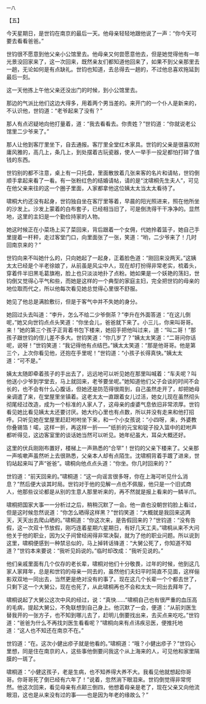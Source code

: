     一八 

   【五】

   今天星期日，是世钧在南京的最后一天。他母亲轻轻地跟他说了一声：“你今天可要去看看爸爸。”

   世钧很不愿意到他父亲小公馆里去。他母亲又何尝愿意他去，但是她觉得他有一年光景没回家来了，这一次回来，既然亲友们都知道他回来了，如果不到父亲那里去一趟，无论如何是有点缺礼。世钧也知道，去总得去一趟的，不过他总喜欢拖延到最后一刻。

   这一天他拣上午他父亲还没出门的时候，到小公馆里去。

   那边的气派比他们这边大得多，用着两个男当差的。来开门的一个仆人是新来的，不认识他，世钧道：“老爷起来了没有？”

   那人有点迟疑地向他打量着，道：“我去看看去。你贵姓？”世钧道：“你就说老公馆里二少爷来了。”

   那人让他到客厅里坐下，自去通报。客厅里全堂红木家具。世钧的父亲是很喜欢附庸风雅的，高几上，条几上，到处摆着古玩瓷器，使人一举手一投足都怕打碎了值钱的东西。

   世钧别的都不注意，桌上有一只托盘，里面散放着几张来客的名片和请帖，世钧倒顺手拿起来看了一看。有一张粉红色的结婚请帖，请的是“沈啸桐先生夫人”，可见在他父亲来往的这一个圈子里面，人家都拿他这位姨太太当太太看待了。

   啸桐大约还没有起身，世钧独自坐在客厅里等着，早晨的阳光照进来，照在他所坐的沙发上。沙发上蒙着的白布套子，已经相当旧了，可是倒洗得干干净净的。显然地，这里的主妇是一个勤俭持家的人物。

   她这时候正在小菜场上买了菜回来，背后跟着一个女佣，代她拎着篮子，她自己手里提着一杆秤，走过客堂门口，向里面张了一张，笑道：“哟，二少爷来了！几时回南京来的？”

   世钧向来不叫她什么的，只向她起了一起身，正着脸色道：“刚回来没两天。”这姨太太已经是个半老徐娘了，从前虽是风尘中人，现在却打扮得非常老实，梳着头，穿着件半旧黑毛葛旗袍，脸上也只淡淡地扑了点粉。她如果是一个妖艳的荡妇，世钧倒又觉得心平气和些，而她是这样的一个典型的家庭主妇，完全把世钧的母亲的地位取而代之，所以他每次看见她总觉得心里很不舒服。

   她见了他总是满脸敷衍，但是于客气中并不失她的身分。

   她回过头去叫道：“李升，怎么不给二少爷倒茶？”李升在外面答道：“在这儿倒呢，”她又向世钧点点头笑道：“你坐会儿，爸爸就下来了。小三儿，你来叫哥哥。来！”她的第三个孩子正背着书包下楼来，她招手把他叫过来，道：“叫二哥！”那孩子跟世钧的侄儿差不多大。世钧笑道：“你几岁了？”姨太太笑道：“二哥问你话呢，说呀！”世钧笑道：“我记得他有点结巴。”姨太太笑道：“那是他哥哥。他是第三个，上次你看见他，还抱在手里呢！”世钧道：“小孩子长得真快。”姨太太道：“可不是。”

   姨太太随即牵着孩子的手出去了，远远地可以听见她在那里叫喊着：“车夫呢？叫他送小少爷到学堂去，马上就回来，老爷要坐呢。”她知道他们父子会谈的时间不会长的，也不会有什么心腹话，但她还是防范得很周到，自己虽然走开了，却把她母亲调遣了来，在堂屋里坐镇着。这老太太一直跟着女儿过活，她女儿现在虽然彻头彻尾经过改造，成为一个标准的人家人了，这母亲的虔婆气息依旧非常浓厚。世钧看见她比看见姨太太还要讨厌。她大约心里也有点数，所以并没有走来和他打招呼。只听见她在堂屋里赶赶咐咐坐下来，和一个小女孩说：“小四呀，来，外婆教你叠锡箔！喏，这样一折，再这样一折——”纸折的元宝和锭子投入篮中的赶咐声都听得见，这边客室里的谈话她当然可以听见。她年纪虽大，耳朵大概还好。

   这里的伏兵刚刚布置好，楼梯上一声熟悉的“合罕”！世钧的父亲下楼来了。父亲那一声咳嗽声虽然听上去很熟悉，父亲本人却有点陌生。沈啸桐背着手踱了进来，世钧站起来叫了声“爸爸”。啸桐向他点点头道：“你坐。你几时回来的？”

   世钧道：“前天回来的。”啸桐道：“这一向谣言很多呀，你在上海可听见什么消息？”然后便大谈其时局。世钧对于他的见解一点也不佩服，他只是一个旧式商人，他那些议论都是从别的生意人那里听来的，再不然就是报上看来的一鳞半爪。

   啸桐把国家大事一一分析过之后，稍稍沉默了一会。他一直也没朝世钧脸上看过，但是这时候忽然说道：“你怎么晒得这样黑？”世钧笑道：“大概就是我回来这两天，天天出去爬山晒的。”啸桐道：“你这次来，是告假回来的？”世钧道：“没有告假，这一次双十节放假，刚巧连着星期六星期日，有好几天工夫。”啸桐从来不大问他关于他的职业，因为父子间曾经闹得非常决裂，就为了他的职业问题。所以说到这里，啸桐便感到一种禁忌似的，马上掉转话锋道：“大舅公死了，你知道不知道？”世钧本来要说：“我听见妈说的。”临时却改成：“我听见说的。”

   他们亲戚里面有几个仅存的老长辈，啸桐对他们十分敬畏，过年的时候，他到这几家人家拜年，总是和世钧的母亲一同去的，虽然他们夫妇平时简直不见面，这样俪影双双地一同出去，当然更是绝对没有的事了。现在这几个长辈一个个都去世了，只剩下这一个大舅公，现在也死了，从此啸桐再也不会和太太一同出去拜年了。

   啸桐说起了大舅公这次中风的经过，说：“真快……”啸桐自己也有很严重的血压高的毛病，提起大舅公，不免联想到自己身上。他沉默了一会，便道：“从前刘医生替我开的一张方子，也不知到哪儿去了，赶明儿倒要找出来，去买点来吃吃。”世钧道：“爸爸为什么不再找刘医生看看呢？”啸桐向来有点讳疾忌医，便推托地道：“这人也不知还在南京不在。”

   世钧道：“在。这次小健出疹子就是他看的。”啸桐道：“哦？小健出疹子？”世钧心里想，同是住在南京的人，这些事他倒要问我这个从上海来的人，可见他和家里隔膜的一斑了。

   啸桐道：“小健这孩子，老是生病，也不知养得大养不大。我看见他就想起你哥哥。你哥哥死了倒已经有六年了！”说着，忽然淌下眼泪来。世钧倒觉得非常愕然。他这次回来，看见母亲有点颠三倒四，他想着母亲是老了，现在父亲又向他流眼泪，这也是从来没有过的事——也是因为年老的缘故么？”

